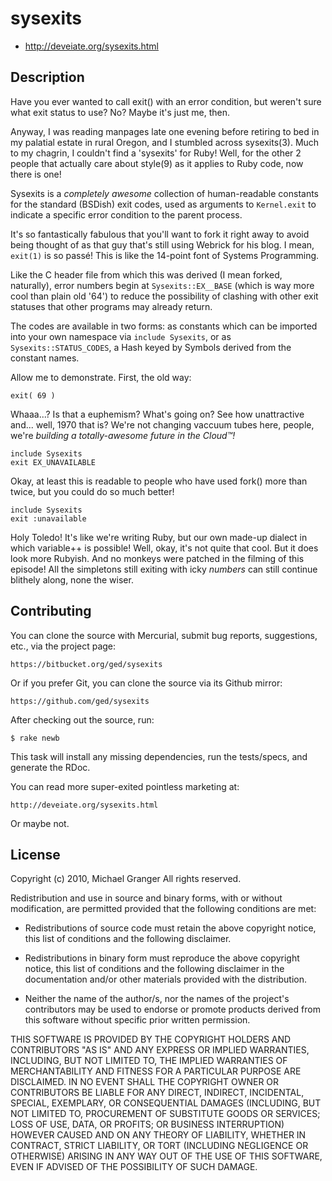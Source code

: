 # sysexits

* http://deveiate.org/sysexits.html

## Description

Have you ever wanted to call exit() with an error condition, but weren't sure
what exit status to use? No? Maybe it's just me, then.

Anyway, I was reading manpages late one evening before retiring to bed in my
palatial estate in rural Oregon, and I stumbled across sysexits(3). Much to my
chagrin, I couldn't find a 'sysexits' for Ruby! Well, for the other 2 people
that actually care about style(9) as it applies to Ruby code, now there is
one!

Sysexits is a _completely awesome_ collection of human-readable constants for
the standard (BSDish) exit codes, used as arguments to `Kernel.exit` to
indicate a specific error condition to the parent process.

It's so fantastically fabulous that you'll want to fork it right away to avoid
being thought of as that guy that's still using Webrick for his blog. I mean,
`exit(1)` is so passé! This is like the 14-point font of Systems Programming.

Like the C header file from which this was derived (I mean forked, naturally),
error numbers begin at `Sysexits::EX__BASE` (which is way more cool than plain
old '64') to reduce the possibility of clashing with other exit statuses that
other programs may already return.

The codes are available in two forms: as constants which can be imported into
your own namespace via `include Sysexits`, or as `Sysexits::STATUS_CODES`, a
Hash keyed by Symbols derived from the constant names.

Allow me to demonstrate. First, the old way:

    exit( 69 ) 

Whaaa...? Is that a euphemism? What's going on? See how unattractive and...
well, 1970 that is? We're not changing vaccuum tubes here, people, we're
_building a totally-awesome future in the Cloud™!_

    include Sysexits
    exit EX_UNAVAILABLE

Okay, at least this is readable to people who have used fork() more than
twice, but you could do so much better!

    include Sysexits
    exit :unavailable

Holy Toledo! It's like we're writing Ruby, but our own made-up dialect in
which variable++ is possible! Well, okay, it's not quite that cool. But it
does look more Rubyish. And no monkeys were patched in the filming of this
episode! All the simpletons still exiting with icky *numbers* can still
continue blithely along, none the wiser.

## Contributing

You can clone the source with Mercurial, submit bug reports, suggestions, 
etc., via the project page:

    https://bitbucket.org/ged/sysexits

Or if you prefer Git, you can clone the source via its Github mirror:

    https://github.com/ged/sysexits

After checking out the source, run:

    $ rake newb

This task will install any missing dependencies, run the tests/specs,
and generate the RDoc.

You can read more super-exited pointless marketing at:

    http://deveiate.org/sysexits.html

Or maybe not.


## License

Copyright (c) 2010, Michael Granger
All rights reserved.

Redistribution and use in source and binary forms, with or without
modification, are permitted provided that the following conditions are met:

* Redistributions of source code must retain the above copyright notice,
  this list of conditions and the following disclaimer.

* Redistributions in binary form must reproduce the above copyright notice,
  this list of conditions and the following disclaimer in the documentation
  and/or other materials provided with the distribution.

* Neither the name of the author/s, nor the names of the project's
  contributors may be used to endorse or promote products derived from this
  software without specific prior written permission.

THIS SOFTWARE IS PROVIDED BY THE COPYRIGHT HOLDERS AND CONTRIBUTORS "AS IS"
AND ANY EXPRESS OR IMPLIED WARRANTIES, INCLUDING, BUT NOT LIMITED TO, THE
IMPLIED WARRANTIES OF MERCHANTABILITY AND FITNESS FOR A PARTICULAR PURPOSE ARE
DISCLAIMED. IN NO EVENT SHALL THE COPYRIGHT OWNER OR CONTRIBUTORS BE LIABLE
FOR ANY DIRECT, INDIRECT, INCIDENTAL, SPECIAL, EXEMPLARY, OR CONSEQUENTIAL
DAMAGES (INCLUDING, BUT NOT LIMITED TO, PROCUREMENT OF SUBSTITUTE GOODS OR
SERVICES; LOSS OF USE, DATA, OR PROFITS; OR BUSINESS INTERRUPTION) HOWEVER
CAUSED AND ON ANY THEORY OF LIABILITY, WHETHER IN CONTRACT, STRICT LIABILITY,
OR TORT (INCLUDING NEGLIGENCE OR OTHERWISE) ARISING IN ANY WAY OUT OF THE USE
OF THIS SOFTWARE, EVEN IF ADVISED OF THE POSSIBILITY OF SUCH DAMAGE.
